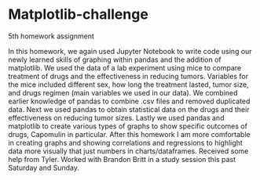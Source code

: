 # Matplotlib-challenge
5th homework assignment

In this homework, we again used Jupyter Notebook to write code using our newly learned skills of graphing within pandas and the addition of matplotlib. We used the data of a lab experiment using mice to compare treatment of drugs and the effectiveness in reducing tumors. Variables for the mice included different sex, how long the treatment lasted, tumor size, and drugs regimen (main variables we used in our data). We combined earlier knowledge of pandas to combine .csv files and removed duplicated data. Next we used pandas to obtain statistical data on the drugs and their effectiveness on reducing tumor sizes. Lastly we used pandas and matplotlib to create various types of graphs to show specific outcomes of drugs, Capomulin in particular. After this homework I am more comfortable in creating graphs and showing correlations and regressions to highlight data more visually that just numbers in charts/dataframes. Received some help from Tyler. Worked with Brandon Britt in a study session this past Saturday and Sunday.
